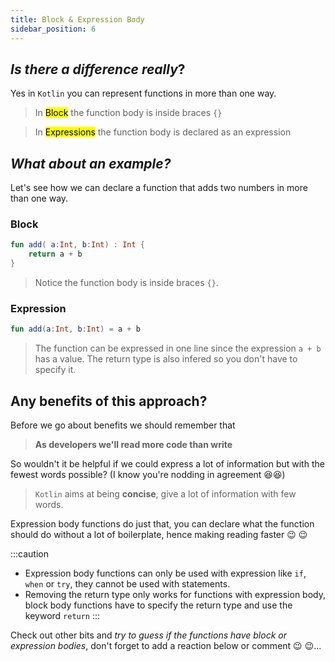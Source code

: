 ```yaml
---
title: Block & Expression Body
sidebar_position: 6
---
```

## _Is there a difference really_?
Yes in `Kotlin` you can represent functions in more than one way. 

> In <mark> Block</mark> the function body is inside braces `{}`

> In <mark> Expressions</mark> the function body is declared as an expression

## _What about an example?_
Let's see how we can declare a function that adds two numbers in more than one way. 

### Block
```kotlin
fun add( a:Int, b:Int) : Int {
    return a + b
}
```

> Notice the function body is inside braces `{}`.

### Expression
```kotlin
fun add(a:Int, b:Int) = a + b
```
> The function can be expressed in one line since the expression `a + b` has a value. The return type is also infered so you don't have to specify it.
>

## Any benefits of this approach?
Before we go about benefits we should remember that

> **As developers we'll read more code than write**

So wouldn't it be helpful if we could express a lot of information but with the fewest words possible? (I know you're nodding in agreement 😆😆) 

> `Kotlin` aims at being **concise**, give a lot of information with few words.

Expression body functions do just that, you can declare what the function should do without a lot of boilerplate, hence making reading faster :wink: :wink:


:::caution
- Expression body functions can only be used with expression like `if`, `when` or `try`, they cannot be used with statements.
- Removing the return type only works for functions with expression body, block body functions have to specify the return type and use the keyword `return`
:::

Check out other bits and _try to guess if the functions have block or expression bodies_, don't forget to add a reaction below or comment :wink: :wink:...